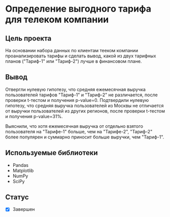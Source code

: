 # Определение выгодного тарифа для телеком компании

## Цель проекта
На основании набора данных по клиентам тееком компании проанализировать тарифы и сделать вывод, какой из двух тарифных планов ("Тариф-1" или "Тариф-2") лучше в финансовом плане.

## Вывод
Отвергли нулевую гипотезу, что средняя ежемесячная выручка пользователей тарифов "Тариф-1" и "Тариф-2" не различается, после проверки t-тестом и получения p-value=0. 
Подтвердили нулевую гипотезу, что средняя выручка пользователей из Москвы не отличается от выручки пользователей из других регионов, после проверки t-тестом и получения p-value=31%.

Выяснили, что хотя ежемесячная выручка от отдельно взятого пользователя на "Тарифе-1" больше, чем на "Тарифе-2", "Тариф-2" более популярен и суммарно приносит больше выручки, чем "Тариф-1".

## Используемые библиотеки
- Pandas
- Matplotlib
- NumPy
- SciPy

## Статус
- [x] Завершен
